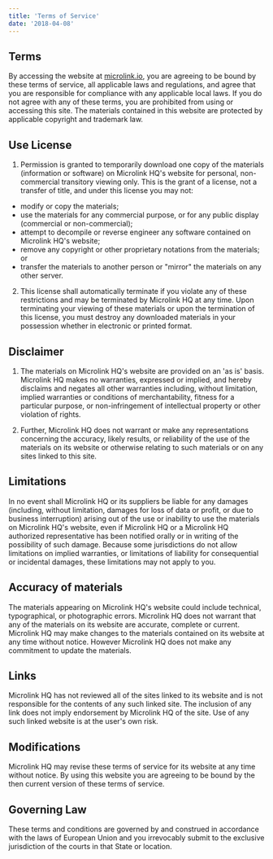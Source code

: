 ```yaml
---
title: 'Terms of Service'
date: '2018-04-08'
---
```


## Terms

By accessing the website at [microlink.io](https://microlink.io), you are agreeing to be bound by these terms of service, all applicable laws and regulations, and agree that you are responsible for compliance with any applicable local laws. If you do not agree with any of these terms, you are prohibited from using or accessing this site. The materials contained in this website are protected by applicable copyright and trademark law.

## Use License

1. Permission is granted to temporarily download one copy of the materials (information or software) on Microlink HQ's website for personal, non-commercial transitory viewing only. This is the grant of a license, not a transfer of title, and under this license you may not:

  - modify or copy the materials;
  - use the materials for any commercial purpose, or for any public display (commercial or non-commercial);
  - attempt to decompile or reverse engineer any software contained on Microlink HQ's website;
  - remove any copyright or other proprietary notations from the materials; or
  - transfer the materials to another person or "mirror" the materials on any other server.

2. This license shall automatically terminate if you violate any of these restrictions and may be terminated by Microlink HQ at any time. Upon terminating your viewing of these materials or upon the termination of this license, you must destroy any downloaded materials in your possession whether in electronic or printed format.

## Disclaimer

1. The materials on Microlink HQ's website are provided on an 'as is' basis. Microlink HQ makes no warranties, expressed or implied, and hereby disclaims and negates all other warranties including, without limitation, implied warranties or conditions of merchantability, fitness for a particular purpose, or non-infringement of intellectual property or other violation of rights.

2. Further, Microlink HQ does not warrant or make any representations concerning the accuracy, likely results, or reliability of the use of the materials on its website or otherwise relating to such materials or on any sites linked to this site.

## Limitations

In no event shall Microlink HQ or its suppliers be liable for any damages (including, without limitation, damages for loss of data or profit, or due to business interruption) arising out of the use or inability to use the materials on Microlink HQ's website, even if Microlink HQ or a Microlink HQ authorized representative has been notified orally or in writing of the possibility of such damage. Because some jurisdictions do not allow limitations on implied warranties, or limitations of liability for consequential or incidental damages, these limitations may not apply to you.

## Accuracy of materials

The materials appearing on Microlink HQ's website could include technical, typographical, or photographic errors. Microlink HQ does not warrant that any of the materials on its website are accurate, complete or current. Microlink HQ may make changes to the materials contained on its website at any time without notice. However Microlink HQ does not make any commitment to update the materials.

## Links

Microlink HQ has not reviewed all of the sites linked to its website and is not responsible for the contents of any such linked site. The inclusion of any link does not imply endorsement by Microlink HQ of the site. Use of any such linked website is at the user's own risk.

## Modifications

Microlink HQ may revise these terms of service for its website at any time without notice. By using this website you are agreeing to be bound by the then current version of these terms of service.

## Governing Law

These terms and conditions are governed by and construed in accordance with the laws of European Union and you irrevocably submit to the exclusive jurisdiction of the courts in that State or location.
